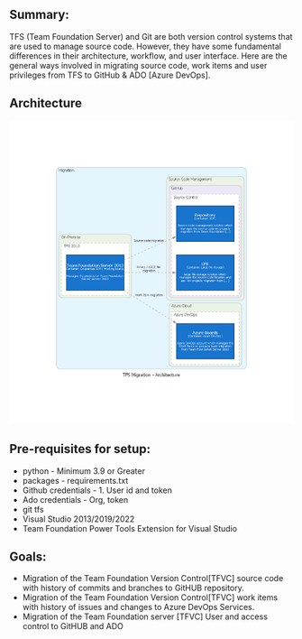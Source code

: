 ## Summary:
TFS (Team Foundation Server) and Git are both version control systems that are used to manage source code. However, they have some fundamental differences in their architecture, workflow, and user interface. Here are the general ways involved in migrating source code, work items and user privileges from TFS to GitHub & ADO [Azure DevOps].

## Architecture

![Architecture](./architecture/tfs_migration_-_architecture.png)  

## Pre-requisites for setup:
- python - Minimum 3.9 or Greater
- packages - requirements.txt
- Github credentials - 1. User id and token
- Ado credentials - Org, token
- git tfs
- Visual Studio 2013/2019/2022
- Team Foundation Power Tools Extension for Visual Studio

## Goals:
- Migration of the Team Foundation Version Control[TFVC] source code with history of commits and branches to GitHUB repository.
- Migration of the Team Foundation Version Control[TFVC] work items with history of issues and changes to Azure DevOps Services.
- Migration of the Team Foundation server [TFVC] User and access control to GitHUB and ADO